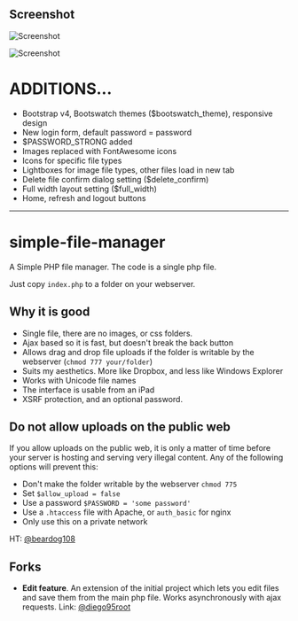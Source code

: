 ## Screenshot

![Screenshot](https://raw.github.com/xcartmods/simple-file-manager/master/screenshot.jpg "Screenshot")

![Screenshot](https://raw.github.com/xcartmods/simple-file-manager/master/screenshot2.jpg "Screenshot")

# ADDITIONS...

- Bootstrap v4, Bootswatch themes ($bootswatch_theme), responsive design
- New login form, default password = password
- $PASSWORD_STRONG added
- Images replaced with FontAwesome icons
- Icons for specific file types
- Lightboxes for image file types, other files load in new tab
- Delete file confirm dialog setting ($delete_confirm)
- Full width layout setting ($full_width)
- Home, refresh and logout buttons

---

simple-file-manager
===================

A Simple PHP file manager.  The code is a single php file.  

Just copy `index.php` to a folder on your webserver.  

## Why it is good

- Single file, there are no images, or css folders.  
- Ajax based so it is fast, but doesn't break the back button
- Allows drag and drop file uploads if the folder is writable by the webserver (`chmod 777 your/folder`)
- Suits my aesthetics.  More like Dropbox, and less like Windows Explorer
- Works with Unicode file names
- The interface is usable from an iPad
- XSRF protection, and an optional password.

## Do not allow uploads on the public web

If you allow uploads on the public web, it is only a matter of time before your server is hosting and serving very illegal content. Any of the following options will prevent this:
 - Don't make the folder writable by the webserver `chmod 775`
 - Set `$allow_upload = false`
 - Use a password `$PASSWORD = 'some password'`
 - Use a `.htaccess` file with Apache, or `auth_basic` for nginx
 - Only use this on a private network

HT: [@beardog108](https://github.com/beardog108)

## Forks

- **Edit feature**. An extension of the initial project which lets you edit files and save them from the main php file. Works asynchronously with ajax requests. Link: [@diego95root](https://github.com/diego95root/File-manager-php)


